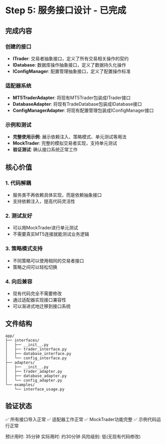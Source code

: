 # Step 5: 服务接口设计 - 已完成

## 完成内容

### 创建的接口
- **ITrader**: 交易者抽象接口，定义了所有交易相关操作的契约
- **IDatabase**: 数据库操作抽象接口，定义了数据持久化操作
- **IConfigManager**: 配置管理抽象接口，定义了配置操作标准

### 适配器系统
- **MT5TraderAdapter**: 将现有MT5Trader包装成ITrader接口
- **DatabaseAdapter**: 将现有TradeDatabase包装成IDatabase接口
- **ConfigManagerAdapter**: 将现有配置管理包装成IConfigManager接口

### 示例和测试
- **完整使用示例**: 展示依赖注入、策略模式、单元测试等用法
- **MockTrader**: 完整的模拟交易者实现，支持单元测试
- **验证测试**: 确认接口系统正常工作

## 核心价值

### 1. 代码解耦
- 服务类不再依赖具体实现，而是依赖抽象接口
- 支持依赖注入，提高代码灵活性

### 2. 测试友好
- 可以用MockTrader进行单元测试
- 不需要真实MT5连接就能测试业务逻辑

### 3. 策略模式支持
- 不同策略可以使用相同的交易者接口
- 策略之间可以轻松切换

### 4. 向后兼容
- 现有代码完全不需要修改
- 通过适配器实现接口兼容性
- 可以渐进式地迁移到接口系统

## 文件结构
```
app/
├── interfaces/
│   ├── __init__.py
│   ├── trader_interface.py
│   ├── database_interface.py
│   └── config_interface.py
├── adapters/
│   ├── __init__.py
│   ├── trader_adapter.py
│   ├── database_adapter.py
│   └── config_adapter.py
└── examples/
    └── interface_usage.py
```

## 验证状态
✅ 所有接口导入正常
✅ 适配器工作正常
✅ MockTrader功能完整
✅ 示例代码运行正常

预计用时: 35分钟
实际用时: 约30分钟
风险级别: 低(无现有代码修改)